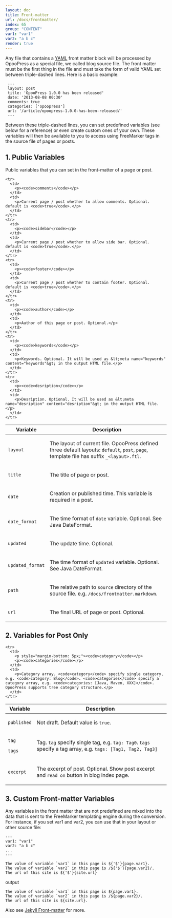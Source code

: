 ```yaml
---
layout: doc
title: Front-matter
url: /docs/frontmatter/
index: 65
group: "CONTENT"
var1: "var1"
var2: "a b c"
render: true
---
```

Any file that contains a [YAML](http://yaml.org/) front matter block will be processed by OpooPress as a special file, we called blog source file. The front matter must be the first thing in the file and must take the form of valid YAML set between triple-dashed lines. Here is a basic example:

```
 ---
 layout: post
 title: 'OpooPress 1.0.0 has been released'
 date: '2013-08-08 00:30'
 comments: true
 categories: ['opoopress']
 url: '/article/opoopress-1.0.0-has-been-released/'
 ---
```

Between these triple-dashed lines, you can set predefined variables (see below for a reference) or even create custom ones of your own. These variables will then be available to you to access using FreeMarker tags in the source file of pages or posts.

## 1. Public Variables

Public variables that you can set in the front-matter of a page or post.

<table>
  <thead>
    <tr>
      <th>Variable</th>
      <th>Description</th>
    </tr>
  </thead>
  <tbody>
    <tr>
      <td>
        <p><code>layout</code></p>
      </td>
      <td>
        <p>The layout of current file. OpooPress defined three default layouts: <code>default</code>, <code>post</code>, <code>page</code>, template file has suffix <code>_&lt;layout&gt;.ftl</code>.</p>
      </td>
    </tr>
    <tr>
      <td>
        <p><code>title</code></p>
      </td>
      <td>
        <p>The title of page or post.</p>
      </td>
    </tr>
    <tr>
      <td>
        <p><code>date</code></p>
      </td>
      <td>
        <p>Creation or published time. This variable is required in a post.</p>
      </td>
    </tr>
     <tr>
      <td>
        <p><code>date_format</code></p>
      </td>
      <td>
        <p>The time format of <code>date</code> variable. Optional. See Java DateFormat.</p>
      </td>
    </tr>
    <tr>
      <td>
        <p><code>updated</code></p>
      </td>
      <td>
        <p>The update time. Optional.</p>
      </td>
    </tr>
     <tr>
      <td>
        <p><code>updated_format</code></p>
      </td>
      <td>
        <p>The time format of <code>updated</code> variable. Optional. See Java DateFormat.</p>
      </td>
    </tr>
   <tr>
      <td>
        <p><code>path</code></p>
      </td>
      <td>
        <p>The relative path to <code>source</code> directory of the source file. e.g. <code>/docs/frontmatter.markdown</code>.</p>
      </td>
    </tr>
   <tr>
      <td>
        <p><code>url</code></p>
      </td>
      <td>
        <p>The final URL of page or post. Optional. </p>
      </td>
    </tr>

    <tr>
      <td>
        <p><code>comments</code></p>
      </td>
      <td>
        <p>Current page / post whether to allow comments. Optional. default is <code>true</code>.</p>
      </td>
    </tr>
    <tr>
      <td>
        <p><code>sidebar</code></p>
      </td>
      <td>
        <p>Current page / post whether to allow side bar. Optional. default is <code>true</code>.</p>
      </td>
    </tr>
    <tr>
      <td>
        <p><code>footer</code></p>
      </td>
      <td>
        <p>Current page / post whether to contain footer. Optional. default is <code>true</code>.</p>
      </td>
    </tr>
    <tr>
      <td>
        <p><code>author</code></p>
      </td>
      <td>
        <p>Author of this page or post. Optional.</p>
      </td>
    </tr>
    <tr>
      <td>
        <p><code>keywords</code></p>
      </td>
      <td>
        <p>Keywords. Optional. It will be used as &lt;meta name="keywords" content="keywords"&gt; in the output HTML file.</p>
      </td>
    </tr>
    <tr>
      <td>
        <p><code>desription</code></p>
      </td>
      <td>
        <p>Desription. Optional. It will be used as &lt;meta name="desription" content="desription"&gt; in the output HTML file.</p>
      </td>
    </tr>
  </tbody>
</table>


## 2. Variables for Post Only


<table>
  <thead>
    <tr>
      <th>Variable</th>
      <th>Description</th>
    </tr>
  </thead>
  <tbody>
    <tr>
      <td>
        <p><code>published</code></p>
      </td>
      <td>
        <p>Not draft. Default value is <code>true</code>.</p>
      </td>
    </tr>

    <tr>
      <td>
        <p style="margin-bottom: 5px;"><code>category</code></p>
        <p><code>categories</code></p>
      </td>
      <td>
        <p>Category array. <code>category</code> specify single category, e.g. <code>category: Blog</code>. <code>categories</code> specify a category array, e.g. <code>categories: [Java, Maven, XXX]</code>. OpooPress supports tree category structure.</p>
      </td>
    </tr>
 <tr>
      <td>
        <p style="margin-bottom: 5px;"><code>tag</code></p>
        <p><code>tags</code></p>
      </td>
      <td>
        <p>Tag. <code>tag</code> specify single tag, e.g. <code>tag: Tag0</code>. <code>tags</code> specify a tag array, e.g. <code>tags: [Tag1, Tag2, Tag3]</code></p>
      </td>
    </tr>
      <tr>
      <td>
        <p><code>excerpt</code></p>
      </td>
      <td>
        <p>The excerpt of post. Optional. Show post excerpt and <code>read on</code> button in blog index page.</p>
      </td>
    </tr>

  </tbody>
</table>

## 3. Custom Front-matter Variables

Any variables in the front matter that are not predefined are mixed into the data that is sent to the FreeMarker templating engine during the conversion. For instance, if you set var1 and var2, you can use that in your layout or other source file:


```
--- 
var1: "var1"
var2: "a b c"
...
--- 

The value of variable `var1` in this page is ${'$'}{page.var1}.
The value of variable `var2` in this page is /${'$'}{page.var2}/.
The url of this site is ${'$'}{site.url}

```

output
```
The value of variable `var1` in this page is ${page.var1}.
The value of variable `var2` in this page is /${page.var2}/.
The url of this site is ${site.url}.
```

Also see [Jekyll Front-matter](http://jekyllrb.com/docs/frontmatter/) for more.
